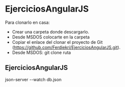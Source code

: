 # EjerciciosAngularJS

Para clonarlo en casa:
  - Crear una carpeta donde descargarlo.
  - Desde MSDOS colocarte en la carpeta
  - Copiar el enlace del clonar el proyecto de Git (https://github.com/Ferdiekri/EjerciciosAngularJS.git).
  - Desde MSDOS: git clone ruta
  
## EjerciciosAngularJS
 
json-server --watch db.json
